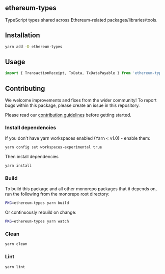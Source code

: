 ## ethereum-types

TypeScript types shared across Ethereum-related packages/libraries/tools.

## Installation

```bash
yarn add -D ethereum-types
```

## Usage

```javascript
import { TransactionReceipt, TxData, TxDataPayable } from 'ethereum-types';
```

## Contributing

We welcome improvements and fixes from the wider community! To report bugs within this package, please create an issue in this repository.

Please read our [contribution guidelines](../../CONTRIBUTING.md) before getting started.

### Install dependencies

If you don't have yarn workspaces enabled (Yarn < v1.0) - enable them:

```bash
yarn config set workspaces-experimental true
```

Then install dependencies

```bash
yarn install
```

### Build

To build this package and all other monorepo packages that it depends on, run the following from the monorepo root directory:

```bash
PKG=ethereum-types yarn build
```

Or continuously rebuild on change:

```bash
PKG=ethereum-types yarn watch
```

### Clean

```bash
yarn clean
```

### Lint

```bash
yarn lint
```